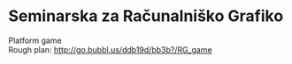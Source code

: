 # Seminarska za Računalniško Grafiko
Platform game  
Rough plan: http://go.bubbl.us/ddb19d/bb3b?/RG_game
